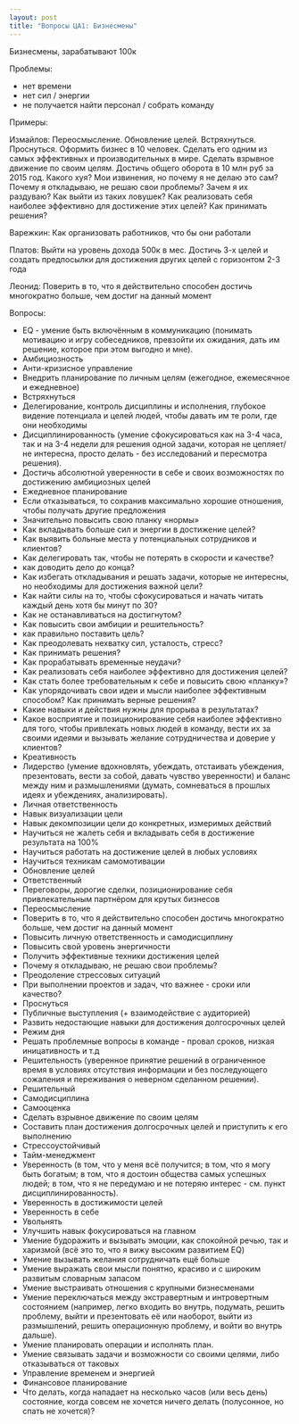 ```yaml
---
layout: post
title: "Вопросы ЦА1: Бизнесмены"
---
```


Бизнесмены, зарабатывают 100к

Проблемы:

- нет времени
- нет сил / энергии
- не получается найти персонал / собрать команду

Примеры:

Измайлов: Переосмысление. Обновление целей. Встряхнуться. Проснуться. Оформить бизнес в 10 человек. Сделать его одним из самых эффективных и производительных в мире. Сделать взрывное движение по своим целям. Достичь общего оборота в 10 млн руб за 2015 год. Какого хуя? Мои извинения, но почему я не делаю это сам? Почему я откладываю, не решаю свои проблемы? Зачем я их раздуваю? Как выйти из таких ловушек? Как реализовать себя наиболее эффективно для достижение этих целей? Как принимать решения?

Варежкин: Как организовать работников, что бы они работали

Платов: Выйти на уровень дохода 500к в мес. Достичь 3-х целей и создать предпосылки для достижения других целей с горизонтом 2-3 года

Леонид: Поверить в то, что я действительно способен достичь многократно больше, чем достиг на данный момент

Вопросы:

- EQ - умение быть включённым в коммуникацию (понимать мотивацию и игру собеседников, превзойти их ожидания, дать им решение, которое при этом выгодно и мне).
- Амбициозность
- Анти-кризисное управление
- Внедрить планирование по личным целям (ежегодное, ежемесячное и ежедневное)
- Встряхнуться
- Делегирование, контроль дисциплины и исполнения, глубокое видение потенциала и целей людей, чтобы давать им те роли, где они необходимы
- Дисциплинированность (умение сфокусироваться как на 3-4 часа, так и на 3-4 недели для решения одной задачи, которая не цепляет/не интересна, просто делать - без исследований и пересмотра решения).
- Достичь абсолютной уверенности в себе и своих возможностях по достижению амбициозных целей
- Ежедневное планирование
- Если отказываться, то сохранив максимально хорошие отношения, чтобы получать другие предложения
- Значительно повысить свою планку «нормы» 
- Как вкладывать больше сил и энергии в достижение целей?
- Как выявить больные места у потенциальных сотрудников и клиентов?
- Как делегировать так, чтобы не потерять в скорости и качестве?
- как доводить дело до конца?
- Как избегать откладывания и решать задачи, которые не интересны, но необходимы для достижения важной цели?
- Как найти силы на то, чтобы сфокусироваться и начать читать каждый день хотя бы минут по 30?
- Как не останавливаться на достигнутом?
- Как повысить свои амбиции и решительность?
- как правильно поставить цель?
- Как преодолевать нехватку сил, усталость, стресс?
- Как принимать решения?
- Как прорабатывать временные неудачи?
- Как реализовать себя наиболее эффективно для достижения целей?
- Как стать более требовательным к себе и повысить свою «планку»?
- Как упорядочивать свои идеи и мысли наиболее эффективным способом? Как принимать верные решения?
- Какие навыки и действия нужны для прорыва в результатах?
- Какое восприятие и позиционирование себя наиболее эффективно для того, чтобы привлекать новых людей в команду, вести их за своими идеями и вызывать желание сотрудничества и доверие у клиентов?
- Креативность
- Лидерство (умение вдохновлять, убеждать, отстаивать убеждения, презентовать, вести за собой, давать чувство уверенности) и баланс между ним и размышлениями (думать, сомневаться в прошлых идеях и убеждениях, анализировать).
- Личная ответственность
- Навык визуализации цели
- Навык декомпозиции цели до конкретных, измеримых действий
- Научиться не жалеть себя и вкладывать себя в достижение результата на 100%
- Научиться работать на достижение целей в любых условиях
- Научиться техникам самомотивации
- Обновление целей
- Ответственный
- Переговоры, дорогие сделки, позиционирование себя привлекательным партнёром для крутых бизнесов
- Переосмысление
- Поверить в то, что я действительно способен достичь многократно больше, чем достиг на данный момент
- Повысить личную ответственность и самодисциплину
- Повысить свой уровень энергичности
- Получить эффективные техники достижения целей
- Почему я откладываю, не решаю свои проблемы?
- Преодоление стрессовых ситуаций
- При выполнении проектов и задач, что важнее - сроки или качество?
- Проснуться
- Публичные выступления (+ взаимодействие с аудиторией)
- Развить недостающие навыки для достижения долгосрочных целей
- Режим дня
- Решать проблемные вопросы в команде - провал сроков, низкая иницативность и т.д
- Решительность (уверенное принятие решений в ограниченное время в условиях отсутствия информации и без последующего сожаления и переживания о неверном сделанном решении).
- Решительный
- Самодисциплина
- Самооценка
- Сделать взрывное движение по своим целям
- Составить план достижения долгосрочных целей и приступить к его выполнению
- Стрессоустойчивый
- Тайм-менеджмент
- Уверенность (в том, что у меня всё получится; в том, что я могу быть богатым; в том, что я достоин общества самых успешных людей; в том, что я не передумаю и не потеряю интерес - см. пункт дисциплинированность).
- Уверенность в достижимости целей
- Уверенность в себе
- Увольнять
- Улучшить навык фокусироваться на главном
- Умение будоражить и вызывать эмоции, как спокойной речью, так и харизмой (всё это то, что я вижу высоким развитием EQ)
- Умение вызывать желания сотрудничать ещё больше
- Умение выражать свои мысли понятно, красиво и с широким развитым словарным запасом
- Умение выстраивать отношения с крупными бизнесменами
- Умение переключаться между экстравертным и интровертным состоянием (например, легко входить во внутрь, подумать, решить проблему, выйти и презентовать её или наоборот, выйти из размышлений, решить операционную проблему, и войти во внутрь дальше).
- Умение планировать операции и исполнять план.
- Умение связывать задачи и возможности со своими целями, либо отказываться от таковых
- Управление временем и энергией
- Финансовое планирование
- Что делать, когда нападает на несколько часов (или весь день) состояние, когда совсем не хочется ничего делать (полусонное, но спать не хочется)?